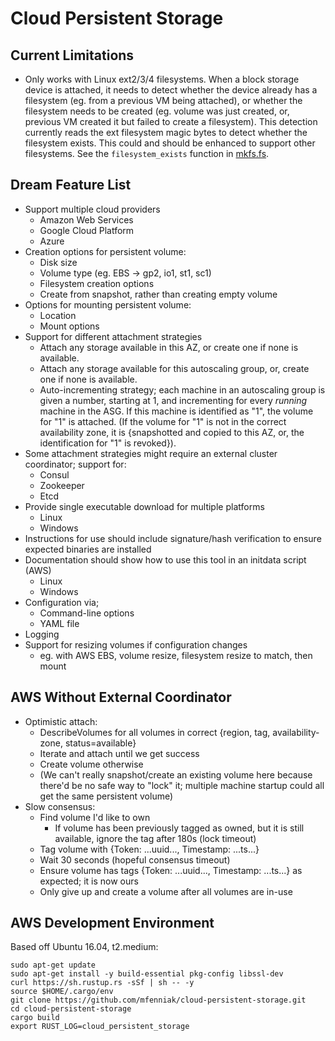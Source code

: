 # Cloud Persistent Storage

## Current Limitations

- Only works with Linux ext2/3/4 filesystems.  When a block storage device is attached, it needs to detect whether the device already has a filesystem (eg. from a previous VM being attached), or whether the filesystem needs to be created (eg. volume was just created, or, previous VM created it but failed to create a filesystem).  This detection currently reads the ext filesystem magic bytes to detect whether the filesystem exists.  This could and should be enhanced to support other filesystems.  See the `filesystem_exists` function in [mkfs.fs](https://github.com/mfenniak/cloud-persistent-storage/blob/master/src/mkfs.rs).

## Dream Feature List

- Support multiple cloud providers
    - Amazon Web Services
    - Google Cloud Platform
    - Azure
- Creation options for persistent volume:
    - Disk size
    - Volume type (eg. EBS -> gp2, io1, st1, sc1)
    - Filesystem creation options
    - Create from snapshot, rather than creating empty volume
- Options for mounting persistent volume:
    - Location
    - Mount options
- Support for different attachment strategies
    - Attach any storage available in this AZ, or create one if none is available.
    - Attach any storage available for this autoscaling group, or, create one if none is available.
    - Auto-incrementing strategy; each machine in an autoscaling group is given a number, starting at 1, and incrementing for every *running* machine in the ASG.  If this machine is identified as "1", the volume for "1" is attached.  (If the volume for "1" is not in the correct availability zone, it is {snapshotted and copied to this AZ, or, the identification for "1" is revoked}).
- Some attachment strategies might require an external cluster coordinator; support for:
    - Consul
    - Zookeeper
    - Etcd
- Provide single executable download for multiple platforms
    - Linux
    - Windows
- Instructions for use should include signature/hash verification to ensure expected binaries are installed
- Documentation should show how to use this tool in an initdata script (AWS)
    - Linux
    - Windows
- Configuration via;
    - Command-line options
    - YAML file
- Logging
- Support for resizing volumes if configuration changes
    - eg. with AWS EBS, volume resize, filesystem resize to match, then mount

## AWS Without External Coordinator

- Optimistic attach:
    - DescribeVolumes for all volumes in correct {region, tag, availability-zone, status=available}
    - Iterate and attach until we get success
    - Create volume otherwise
    - (We can't really snapshot/create an existing volume here because there'd be no safe way to "lock" it; multiple machine startup could all get the same persistent volume)
- Slow consensus:
    - Find volume I'd like to own
        - If volume has been previously tagged as owned, but it is still available, ignore the tag after 180s (lock timeout)
    - Tag volume with {Token: ...uuid..., Timestamp: ...ts...}
    - Wait 30 seconds (hopeful consensus timeout)
    - Ensure volume has tags {Token: ...uuid..., Timestamp: ...ts...} as expected; it is now ours
    - Only give up and create a volume after all volumes are in-use

## AWS Development Environment

Based off Ubuntu 16.04, t2.medium:

```
sudo apt-get update
sudo apt-get install -y build-essential pkg-config libssl-dev
curl https://sh.rustup.rs -sSf | sh -- -y
source $HOME/.cargo/env
git clone https://github.com/mfenniak/cloud-persistent-storage.git
cd cloud-persistent-storage
cargo build
export RUST_LOG=cloud_persistent_storage
```
